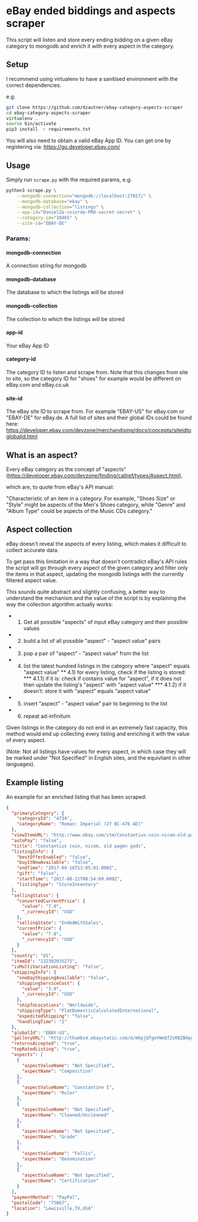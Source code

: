 # eBay ended biddings and aspects scraper

This script will listen and store every ending bidding on a given eBay category to mongodb and enrich it with every aspect in the category.
## Setup
I recommend using virtualenv to have a sanitised environment with the correct dependencies.
  
e.g:

```bash  
git clone https://github.com/dzautner/ebay-category-aspects-scraper
cd ebay-category-aspects-scraper
virtualenv .
source bin/activate
pip3 install -r requirements.txt  
```

You will also need to obtain a valid eBay App ID. 
You can get one by registering via:
https://go.developer.ebay.com/
## Usage

Simply run `scrape.py` with the required params, e.g:

```bash
python3 scrape.py \
	--mongodb-connection="mongodb://localhost:27017/" \
	--mongodb-database="ebay" \
	--mongodb-collection="listings" \
	--app-id="DanielZa-coinrde-PRD-secret-secret" \
	--category-id="18465" \
	--site-id="EBAY-DE"
```


### Params:

#### mongodb-connection
A connection string for mongodb 

#### mongodb-database
The database to which the listings will be stored

#### mongodb-collection

The collection to which the listings will be stored

#### app-id

Your eBay App ID

#### category-id 

The category ID to listen and scrape from. Note that this changes from site to site, so the category ID for "shoes" for example would be different on eBay.com and eBay.co.uk
  
#### site-id

The eBay site ID to scrape from. For example "EBAY-US" for eBay.com or "EBAY-DE" for eBay.de.
A full list of sites and their global IDs could be found here:
https://developer.ebay.com/devzone/merchandising/docs/concepts/siteidtoglobalid.html

## What is an aspect?

Every eBay category as the concept of "aspects" (https://developer.ebay.com/devzone/finding/callref/types/Aspect.html),

which are, to quote from eBay's API manual:

"Characteristic of an item in a category. 
For example, "Shoes Size" or "Style" might be aspects of the Men's Shoes category, while "Genre" and "Album Type" could be aspects of the Music CDs category."

## Aspect collection

eBay doesn't reveal the aspects of every listing, which makes it difficult to collect accurate data.

To get pass this limitation in a way that doesn't contradict eBay's API rules the script will go through every aspect of the given category and filter only the items in that aspect, updating the mongodb listings with the currently filtered aspect value.

This sounds quite abstract and slightly confusing, a better way to understand the mechanism and the value of the script is by explaining the way the collection algorithm actually works:

* 1) Get all possible "aspects" of input eBay category and their possible values
* 2) build a list of all possible "aspect" - "aspect value" pairs
* 3) pop a pair of "aspect" - "aspect value" from the list
* 4) list the latest hundred listings in the category where "aspect" equals "aspect value"
** 4.1) for every listing, check if the listing is stored:
*** 4.1.1) if it is:
	 	check if contains value for "aspect", if it does not then update the listing's "aspect" with "aspect value"
*** 4.1.2) if it doesn't:
		store it with "aspect" equals "aspect value"
* 5) insert "aspect" - "aspect value" pair to beginning to the list
* 6) repeat ad-infinitum


Given listings in the category do not end in an extremely fast capacity, this method would end up collecting every listing and enriching it with the value of every aspect.

(Note: Not all listings have values for every aspect, in which case they will be marked under "Not Specified" in English sites, and the equivliant in other languages).


## Example listing
An example for an enriched listing that has been scraped:

```json
{
  "primaryCategory": {
    "categoryId": "4734",
    "categoryName": "Roman: Imperial (27 BC-476 AD)"
  },
  "viewItemURL": "http://www.ebay.com/itm/Constantius-coin-nicem-old-pagen-gods-/132302035275",
  "autoPay": "false",
  "title": "Constantius coin, nicem, old pagen gods",
  "listingInfo": {
    "bestOfferEnabled": "false",
    "buyItNowAvailable": "false",
    "endTime": "2017-09-16T13:05:01.000Z",
    "gift": "false",
    "startTime": "2017-08-21T00:54:09.000Z",
    "listingType": "StoreInventory"
  },
  "sellingStatus": {
    "convertedCurrentPrice": {
      "value": "7.0",
      "_currencyId": "USD"
    },
    "sellingState": "EndedWithSales",
    "currentPrice": {
      "value": "7.0",
      "_currencyId": "USD"
    }
  },
  "country": "US",
  "itemId": "132302035275",
  "isMultiVariationListing": "false",
  "shippingInfo": {
    "oneDayShippingAvailable": "false",
    "shippingServiceCost": {
      "value": "3.0",
      "_currencyId": "USD"
    },
    "shipToLocations": "Worldwide",
    "shippingType": "FlatDomesticCalculatedInternational",
    "expeditedShipping": "false",
    "handlingTime": "1"
  },
  "globalId": "EBAY-US",
  "galleryURL": "http://thumbs4.ebaystatic.com/m/mhpjQfgeYWeQfZvR8ZB4pgg/140.jpg",
  "returnsAccepted": "true",
  "topRatedListing": "true",
  "aspects": [
    {
      "aspectValueName": "Not Specified",
      "aspectName": "Composition"
    },
    {
      "aspectValueName": "Constantine I",
      "aspectName": "Ruler"
    },
    {
      "aspectValueName": "Not Specified",
      "aspectName": "Cleaned/Uncleaned"
    },
    {
      "aspectValueName": "Not Specified",
      "aspectName": "Grade"
    },
    {
      "aspectValueName": "Follis",
      "aspectName": "Denomination"
    },
    {
      "aspectValueName": "Not Specified",
      "aspectName": "Certification"
    }
  ],
  "paymentMethod": "PayPal",
  "postalCode": "75067",
  "location": "Lewisville,TX,USA"
}
```